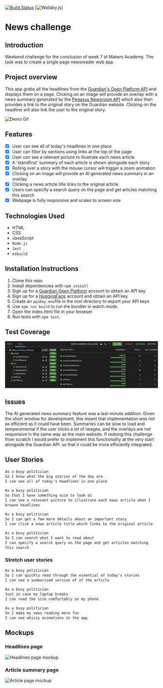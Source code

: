 [![Build Status](https://app.travis-ci.com/josephburgess/news-summary-challenge.svg?branch=main)](https://app.travis-ci.com/josephburgess/news-summary-challenge) [![Wallaby.js](https://img.shields.io/badge/wallaby.js-configured-green.svg)]
# News challenge

## Introduction

Weekend challenge for the conclusion of week 7 at Makers Academy. The task was to create a single page newsreader web app. 

## Project overview

This app grabs all the headlines from the [Guardian's Open Platform API](https://open-platform.theguardian.com/) and displays them on a page. Clicking on an image will provide an overlay with a news summary generated by the [Pegasus Newsroom API](https://huggingface.co/google/pegasus-newsroom) which also then provides a link to the original story on the Guardian website. Clicking on the headline will also link the user to the original story.

![Demo Gif](./images/Demo-gif.gif)

## Features

- [x] User can see all of today's headlines in one place
- [x] User can filter by sections using links at the top of the page
- [x] User can see a relevant picture to illustrate each news article
- [x] A 'standfirst' summary of each article is shown alongside each story
- [x] Rolling over a story with the mouse cursor will trigger a zoom animation
- [x] Clicking on an image will provide an AI generated news summary in an overlay
- [x] Clicking a news article title links to the original article
- [x] Users can specify a search query on the page and get articles matching this search
- [x] Webpage is fully responsive and scales to screen size

## Technologies Used

- HTML
- CSS
- JavaScript
- `Node.js`
- `Jest`
- `esbuild`

## Installation Instructions

1. Clone this repo
2. Install dependencies with `npm install`
3. Sign up for a [Guardian Open Platform](https://huggingface.co/google/pegasus-newsroom) account to obtain an API key
4. Sign up for a [HuggingFace](https://huggingface.co/) account and obtain an API key
5. Create an `apiKey.env`file in the root directory to export your API keys
6. Use `npm run build` to run the bundler in watch mode.
7. Open the index.html file in your browser
8. Run tests with `npm test`.

## Test Coverage

![Test coverage](./images/news-summary-test-coverage.png)

## Issues

The AI generated news summary feature was a last-minute addition. Given the short window for development, this meant that implementation was not as efficient as it could have been. Summaries can be slow to load and temperamental if the user clicks a lot of images, and the overlays are not responsive in the same way as the main website. If redoing this challenge from scratch I would prefer to implement this functionality at the very start alongside the Guardian API. so that it could be more efficiently integrated.


## User Stories


```
As a busy politician
So I know what the big stories of the day are
I can see all of today's headlines in one place
```

```
As a busy politician
So that I have something nice to look at
I can see a relevant picture to illustrate each news article when I browse headlines
```

```
As a busy politician
So I can get a few more details about an important story
I can click a news article title which links to the original article
```

```
As a busy politician
So I can search what I want to read about
I can specify a search query on the page and get articles matching this search
```

### Stretch user stories

```
As a busy politician
So I can quickly read through the essential of today's stories
I can see a summarised version of of the article 
```

```
As a busy politician
Just in case my laptop breaks
I can read the site comfortably on my phone
```

```
As a busy politician
So I make my news reading more fun
I can see whizzy animations in the app
```

## Mockups

### Headlines page

![Headlines page mockup](./images/news-summary-project-headlines-page-mockup.png)

### Article summary page

![Article page mockup](./images/news-summary-project-article-page-mockup.png)


